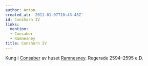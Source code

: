 ```yaml
---
author: Anton
created_at: '2011-01-07T10:43:48Z'
id: Conshorn IV
links:
  mention:
  - Consaber
  - Ramnesney
title: Conshorn IV
---
```


Kung i [Consaber] av huset [Ramnesney]. Regerade 2594–2595 e.D.

  [Consaber]: Consaber
  [Ramnesney]: Ramnesney
